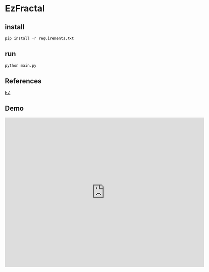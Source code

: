 # EzFractal

## install
```py
pip install -r requirements.txt
```

## run 
```py
python main.py
```
## References
[EZ](https://github.com/Wokia-Dev/EZ)

## Demo

<iframe
    width="640"
    height="480"
    src="https://youtu.be/6U4YCcRunKg"
    frameborder="0"
    allow="autoplay; encrypted-media"
    allowfullscreen
>
</iframe>
